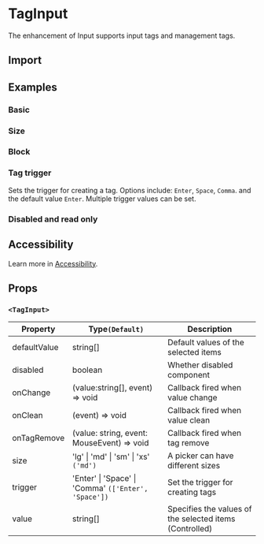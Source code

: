 # TagInput

The enhancement of Input supports input tags and management tags.

## Import

<!--{include:(components/tag-input/fragments/import.md)}-->

## Examples

### Basic

<!--{include:`basic.md`}-->

### Size

<!--{include:`size.md`}-->

### Block

<!--{include:`block.md`}-->

### Tag trigger

Sets the trigger for creating a tag. Options include: `Enter`, `Space`, `Comma`. and the default value `Enter`. Multiple trigger values can be set.

<!--{include:`trigger.md`}-->

### Disabled and read only

<!--{include:`disabled.md`}-->

## Accessibility

Learn more in [Accessibility](/guide/accessibility).

## Props

### `<TagInput>`

| Property     | Type`(Default)`                                              | Description                                             |
| ------------ | ------------------------------------------------------------ | ------------------------------------------------------- |
| defaultValue | string[]                                                     | Default values of the selected items                    |
| disabled     | boolean                                                      | Whether disabled component                              |
| onChange     | (value:string[], event) => void                              | Callback fired when value change                        |
| onClean      | (event) => void                                              | Callback fired when value clean                         |
| onTagRemove  | (value: string, event: MouseEvent) => void                   | Callback fired when tag remove                          |
| size         | 'lg' &#124; 'md' &#124; 'sm' &#124; 'xs' `('md')`            | A picker can have different sizes                       |
| trigger      | 'Enter' &#124; 'Space' &#124; 'Comma' `(['Enter', 'Space'])` | Set the trigger for creating tags                       |
| value        | string[]                                                     | Specifies the values of the selected items (Controlled) |
